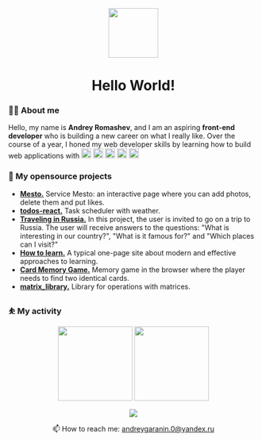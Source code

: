 <div align="center">
    <img src="https://media.giphy.com/media/v1.Y2lkPTc5MGI3NjExMDA2NzAxYTczZjE2ZWRlNjkyNGQyMmUxMzBlNjI5Mjk4N2E2M2YzYSZlcD12MV9pbnRlcm5hbF9naWZzX2dpZklkJmN0PXM/hvRJCLFzcasrR4ia7z/giphy.gif" width="100"/>
    <h1>Hello World!</h1>
</div>
    <h3>👨‍💻 About me</h3>
    <p>
      Hello, my name is <b>Andrey Romashev</b>, and I am an aspiring  <b>front-end developer</b> who is building a new career on what I really like. Over the course of a year, I honed my web developer skills by learning how to build web applications with 
        <img height=20 src="https://img.shields.io/badge/HTML5-E34F26?style=for-the-badge&logo=html5&logoColor=white"/>
        <img height=20 src="https://img.shields.io/badge/CSS3-1572B6?style=for-the-badge&logo=css3&logoColor=white"/>
        <img height=20 src="https://img.shields.io/badge/JavaScript-323330?style=for-the-badge&logo=javascript&logoColor=F7DF1E"/>
        <img height=20 src="https://img.shields.io/badge/React-20232A?style=for-the-badge&logo=react&logoColor=61DAFB"/>
        <img height=20 src="https://img.shields.io/badge/Node.js-339933?style=for-the-badge&logo=nodedotjs&logoColor=white"/>
    </p>
    <h3>🧰 My opensource projects</h3>
    <ul>
      <li><a href="https://github.com/isildurrr1/mesto"><b>Mesto.</b></a> Service Mesto: an interactive page where you can add photos, delete them and put likes.</li>
      <li><a href="https://github.com/isildurrr1/todos-react"><b>todos-react.</b></a> Task scheduler with weather.</li>
      <li><a href="https://github.com/isildurrr1/russian-travel"><b>Traveling in Russia.</b></a> In this project, the user is invited to go on a trip to Russia. The user will receive answers to the questions: "What is interesting in our country?", "What is it famous for?" and "Which places can I visit?"</li>
      <li><a href="https://github.com/isildurrr1/how-to-learn"><b>How to learn.</b></a> A typical one-page site about modern and effective approaches to learning.</li>
      <li><a href="https://github.com/isildurrr1/Card_Memory_Game"><b>Card Memory Game.</b></a> Memory game in the browser where the player needs to find two identical cards.</li>
      <li><a href="https://github.com/isildurrr1/matrix_library"><b>matrix_library.</b></a> Library for operations with matrices.</li>
    </ul>
    <h3>⛹️ My activity</h3>
    <p align='center'>
      <img height=150 src="https://github-readme-stats.vercel.app/api?username=isildurrr1&show_icons=true&count_private=true"/>
      <img height=150 src="https://github-readme-stats.vercel.app/api/top-langs/?username=isildurrr1&layout=compact"/>
    </p>
    <p align='center'>
        <img src="https://www.codewars.com/users/isildurrr/badges/small"/>
    </p>
    <p align='center'>
    📫 How to reach me: <a href='mailto:andreygaranin.0@yandex.ru'>andreygaranin.0@yandex.ru</a>
    </p>
    <p align='right'>
        <img src="https://komarev.com/ghpvc/?username=isildurrr1&style=flat-square&color=blue" alt=""/>
    </p>
